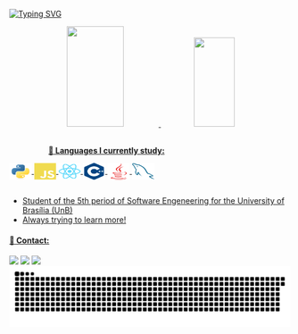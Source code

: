 [![Typing SVG](https://readme-typing-svg.herokuapp.com/?color=1b61f7&size=28&center=true&vCenter=true&width=1000&lines=Welcome+to+my+repository!;I'm+Felipe+🖖)](https://git.io/typing-svg)

<div align="center">
  <a href="https://github.com/fsousac">
  <picture>
    <source
      srcset="https://github-readme-stats.vercel.app/api?username=fsousac&show_icons=true&theme=tokyonight"
      media="(prefers-color-scheme: dark)"
    />
    <source
      srcset="https://github-readme-stats.vercel.app/api?username=fsousac&show_icons=true&theme=transparent"
      media="(prefers-color-scheme: light), (prefers-color-scheme: no-preference)"
    />
    <img margin-top="0" width="45%" height="180em" src="https://github-readme-stats.vercel.app/api?username=fsousac&show_icons=true" />
  </picture>
  <picture>
    <source
      srcset="https://github-readme-stats.vercel.app/api/top-langs/?username=fsousac&layout=compact&theme=tokyonight"
      media="(prefers-color-scheme: dark)"
    />
    <source
      srcset="https://github-readme-stats.vercel.app/api/top-langs/?username=fsousac&layout=compact&theme=transparent"
      media="(prefers-color-scheme: light), (prefers-color-scheme: no-preference)"
    />
    <img margin-top="-100%" width="38%" height="160em" src="https://github-readme-stats.vercel.app/api/top-langs/?username=fsousac&layout=compact" />
  </picture>
</div>
<div class="ling" style="display: inline_block"><br>
  <p style= "text-indent: 5em;"><b>🔹 Languages I currently study: </b></p>
  <img align="center" alt="Felipe-Python" height="30" width="40" src="https://raw.githubusercontent.com/devicons/devicon/master/icons/python/python-original.svg">
  <img align="center" alt="Felipe-Js" height="30" width="40" src="https://raw.githubusercontent.com/devicons/devicon/master/icons/javascript/javascript-plain.svg">
  <img align="center" alt="Felipe-React" height="30" width="40" src="https://raw.githubusercontent.com/devicons/devicon/master/icons/react/react-original.svg">
  <img align="center" alt="Felipe-C++" height="30" width="40" src="https://raw.githubusercontent.com/devicons/devicon/master/icons/cplusplus/cplusplus-plain.svg">
  <img align="center" alt="Felipe-Java" height="30" width="40" src="https://raw.githubusercontent.com/devicons/devicon/master/icons/java/java-plain.svg">
  <img align="center" alt="Felipe-Mysql" height="30" width="40" src="https://raw.githubusercontent.com/devicons/devicon/master/icons/mysql/mysql-original.svg">
</div>
  
  ##
 - Student of the 5th period of Software Engeneering for the University of Brasília (UnB)<br>
 - Always trying to learn more!

#### 🔹 Contact:
<div> 
  <a href="https://www.instagram.com/fsousac_/" target="_blank"><img src="https://img.shields.io/badge/-Instagram-%23E4405F?style=for-the-badge&logo=instagram&logoColor=white" target="_blank"></a>
  <a href = "mailto:felipescoelho517@gmail.com"><img src="https://img.shields.io/badge/-Gmail-%23333?style=for-the-badge&logo=gmail&logoColor=white" target="_blank"></a>
  <a href="https://www.linkedin.com/in/felipesousacoelho/" target="_blank"><img src="https://img.shields.io/badge/-LinkedIn-%230077B5?style=for-the-badge&logo=linkedin&logoColor=white" target="_blank"></a> 
 
<picture>
  <source media="(prefers-color-scheme: dark)" srcset="https://raw.githubusercontent.com/fsousac/fsousac/output/github-contribution-grid-snake-dark.svg" />
  <source media="(prefers-color-scheme: light)" srcset="https://raw.githubusercontent.com/fsousac/fsousac/output/github-contribution-grid-snake.svg" />
  <img alt="github-snake" src="https://raw.githubusercontent.com/fsousac/fsousac/output/github-contribution-grid-snake.svg" />
</picture>
 
</div>
